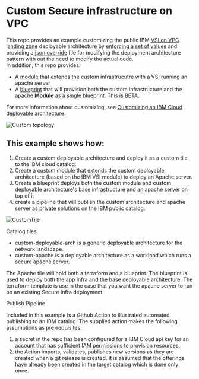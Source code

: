 # Custom Secure infrastructure on VPC 

This repo provides an example customizing the public IBM [VSI on VPC landing zone](https://cloud.ibm.com/catalog/architecture/deploy-arch-ibm-slz-vsi-ef663980-4c71-4fac-af4f-4a510a9bcf68-global) deployable architecture by [enforcing a set of values](https://github.com/IBM/customized-deployable-architecture/blob/d108f371d346129373a456164b54172616281165/solutions/custom-slz/main.tf#LL10C4-L10C22) and providing a [json override](https://github.com/IBM/customized-deployable-architecture/blob/main/solutions/custom-slz/override.json) file for modifying the deployment architecture pattern with out the need to modify the actual code.  
In addition, this repo provides: 
   * A [module](./solutions/apache-workload/extension/main.tf) that extends the custom infrastrucutre with a VSI running an apache server
   * A [blueprint](./solutions/apache-workload/blueprint/full.yaml) that will provision both the custom infrastructure and the apache **Module** as a single blueprint.  This is BETA.

For more information about customizing, see [Customizing an IBM Cloud deployable architecture](
https://cloud.ibm.com/docs/secure-enterprise?topic=secure-enterprise-customize-from-catalog).

![Custom topology](/images/baby-slz.svg)


## This example shows how:  


1. Create a custom deployable architecture and deploy it as a custom tile to the IBM cloud catalog.
1. Create a custom module that extends the custom deployable architecture (based on the IBM VSI module) to deploy an Apache server.
1. Create a blueprint deploys both the custom module and custom deployable architecture's base infrastructure and an apache server on top of it
1. create a pipeline that will publish the custom architecture and apache server as private solutions on the IBM public catalog.

![CustomTile](/images/custom-tile.png)


Catalog tiles:

* custom-deployable-arch is a generic deployable architecture for the network landscape.
* custom-apache is a deployable architecture as a workload which runs a secure apache server.

The Apache tile will hold both a terraform and a blueprint.  The blueprint is used to deploy both the app infra and the base deployable architecture.  The terraform template is use in the case that you want the apache server to run on an existing Secure Infra deployment.


Publish Pipeline

Included in this example is a Github Action to illustrated automated publishing to an IBM catalog.  The supplied action makes the following assumptions as pre-requisites.
1. a secret in the repo has been configured for a IBM Cloud api key for an account that has sufficient IAM permissions to provision resources.
1. the Action imports, validates, publishes new versions as they are created when a git release is created.  It is assumed that the offerings have already been created in the target catalog which is done only once.


      

